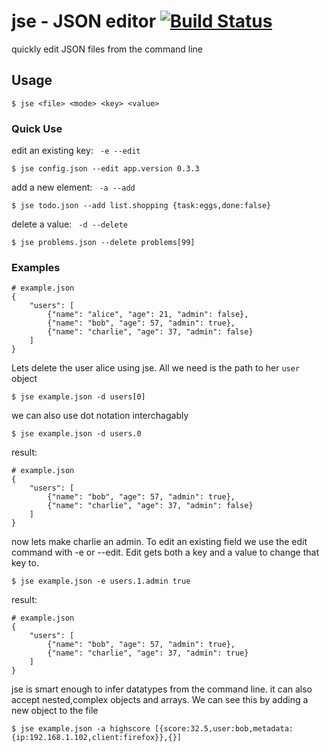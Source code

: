 # jse - JSON editor [![Build Status](https://travis-ci.org/bjubes/jse.svg?branch=master)](https://travis-ci.org/bjubes/jse)


quickly edit JSON files from the command line


## Usage
```
$ jse <file> <mode> <key> <value>
```
### Quick Use
edit an existing key: ``` -e --edit```
```
$ jse config.json --edit app.version 0.3.3
```
add a new element: ``` -a --add```
```
$ jse todo.json --add list.shopping {task:eggs,done:false}
```
delete a value: ``` -d --delete```
```
$ jse problems.json --delete problems[99]
```
### Examples
```
# example.json
{
    "users": [
        {"name": "alice", "age": 21, "admin": false},
        {"name": "bob", "age": 57, "admin": true},
        {"name": "charlie", "age": 37, "admin": false}
    ]
}
```

Lets delete the user alice using jse. All we need is the path to her `user` object
```
$ jse example.json -d users[0]
```
we can also use dot notation interchagably
```
$ jse example.json -d users.0
```
result:
```
# example.json
{
    "users": [
        {"name": "bob", "age": 57, "admin": true},
        {"name": "charlie", "age": 37, "admin": false}
    ]
}
```
now lets make charlie an admin. To edit an existing field we use the edit command with -e or --edit. Edit gets both a key and a value to change that key to.
```
$ jse example.json -e users.1.admin true
```
result:
```
# example.json
{
    "users": [
        {"name": "bob", "age": 57, "admin": true},
        {"name": "charlie", "age": 37, "admin": true}
    ]
}
```
jse is smart enough to infer datatypes from the command line. it can also accept nested,complex objects and arrays. We can see this by adding a new object to the file
```
$ jse example.json -a highscore [{score:32.5,user:bob,metadata:{ip:192.168.1.102,client:firefox}},{}]
```
